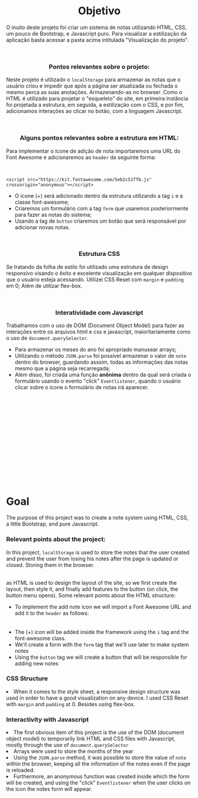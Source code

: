  <h1 align="center">Objetivo</h1>
  <p>O inuito deste projeto foi criar um sistema de notas utilizando HTML, CSS, um pouco de Bootstrap, e Javascript puro. Para visualizar a estilização da aplicação basta acessar a pasta acima intitulada "Visualização do projeto".</p>
  
<br>

<h3 align="center"><b>Pontos relevantes sobre o projeto:</b></h3>
<p>Neste projeto é utilizado o <code>localStorage</code> para armazenar as notas que o usuário criou e impedir que após a página ser atualizada ou fechada o mesmo perca as suas anotações. Armazenando-as no browser. Como o HTML é utilizado para projetar o "esqueleto" do site, em primeira instância foi projetada a estrutura, em seguida, a estilização com o CSS, e por fim, adicionamos interações ao clicar no botão, com a linguagem Javascript.</p>

<br>
<h3 align="center">Alguns pontos relevantes sobre a estrutura em HTML:</h3> 
   <p>Para implementar o ícone de adição de nota importaremos uma URL do Font Awesome e adicionaremos ao <code>header</code> da seguinte forma:</p><br>
    
    <script src="https://kit.fontawesome.com/5eb2c51ffb.js" crossorigin="anonymous"></script>   
   
<ul>
    <li>O ícone (+) será adicionado dentro da estrutura utilizando a tag <code>i</code> e a classe font-awesome;</li>
    <li>Criaremos um formulário com a tag <code>form</code> que usaremos posteriormente para fazer as notas do sistema;</li>
    <li>Usando a tag de <code>button</code> criaremos um botão que será responsável por adicionar novas notas.</li>
  </ul>  
    
<br>

<h3 align="center">Estrutura CSS</h3>
  <p>Se tratando da folha de estilo foi utilizado uma estrutura de design responsivo visando o êxito e excelente visualização em qualquer dispositivo que o usuário esteja acessando. Utilizei CSS Reset com <code>margin</code> e <code>padding</code> em 0; Além de utilizar flex-box.</p>

<br>

<h3 align="center">Interatividade com Javascript</h3>
  <p>Trabalhamos com o uso de DOM (Document Object Model) para fazer as interações entre os arquivos html e css e javascript, maioritariamente como o uso de <code>document.querySelector</code>.</p>
  <ul>
     <li>Para armazenar os meses do ano foi apropriado manusear arrays;</li>
     <li>Utilizando o método <code>JSON.parse</code> foi possível armazenar o valor de <code>note</code> dentro do browser, guardando asssim, todas as informações das notas mesmo que a página seja recarregada;</li>
     <li>Além disso, foi criada uma função <b>anônima</b> dentro da qual será criada o formulário usando o evento "click" <code>Eventlistener</code>, quando o usuário clicar sobre o ícone o formulário de notas irá aparecer.</li>
  </ul>
    
#





















<br></br>
<br></br>
<br></br>
<br></br>
<br></br>
<br></br>

<h1>Goal</h1>
  <p>The purpose of this project was to create a note system using HTML, CSS, a little Bootstrap, and pure Javascript.</p>
<h3><b>Relevant points about the project:</b></h3>
In this project, <code>localStorage</code> is used to store the notes that the user created and prevent the user from losing his notes after the page is updated or closed. Storing them in the browser.<br></br>

  <p> as HTML is used to design the layout of the site, so we first create the layout, then style it, and finally add features to the button (on click, the button menu opens). Some relevant points about the HTML structure:</p>

  <ul>
<li>To implement the add note icon we will import a Font Awesome URL and add it to the <code>header</code> as follows: <br></br><code><script src="https:/ /kit.fontawesome.com/5eb2c51ffb.js" crossorigin="anonymous"></script></code></li></br>
<li>The (+) icon will be added inside the framework using the <code>i</code> tag and the font-awesome class.</li>
<li>We'll create a form with the <code>form</code> tag that we'll use later to make system notes</li>
<li>Using the <code>button</code> tag we will create a button that will be responsible for adding new notes</li>
  </ul>

<h3>CSS Structure</h3>
    <li>When it comes to the style sheet, a responsive design structure was used in order to have a good visualization on any device. I used CSS Reset with <code>margin</code> and <code>padding</code> at 0. Besides using flex-box.</li>

<h3>Interactivity with Javascript</h3>
  <li>The first obvious item of this project is the use of the DOM (document object model) to temporarily link HTML and CSS files with Javascript, mostly through the use of <code>document.querySelector</code> </li>

  <li>Arrays were used to store the months of the year</li>

  <li>Using the <code>JSON.parse</code> method, it was possible to store the value of <code>note</code> within the browser, keeping all the information of the notes even if the page is reloaded. </li>

  <li>Furthermore, an anonymous function was created inside which the form will be created, and using the "click" <code>Eventlistener</code> when the user clicks on the icon the notes form will appear.</li>
















